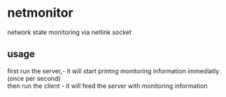 # netmonitor
network state monitoring via netlink socket


## usage
first run the server,- it will start printng monitoring information immediatly (once per second)  
then run the client - it will feed the server with monitoring information

